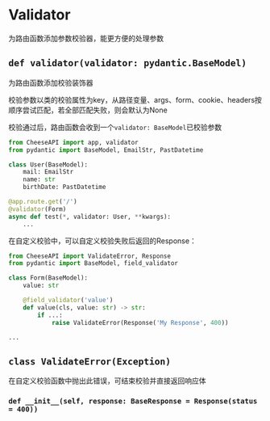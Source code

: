 # **Validator**

为路由函数添加参数校验器，能更方便的处理参数

## **`def validator(validator: pydantic.BaseModel)`**

为路由函数添加校验装饰器

校验参数以类的校验属性为key，从路径变量、args、form、cookie、headers按顺序尝试匹配，若全部匹配失败，则会默认为None

校验通过后，路由函数会收到一个`validator: BaseModel`已校验参数

```python
from CheeseAPI import app, validator
from pydantic import BaseModel, EmailStr, PastDatetime

class User(BaseModel):
    mail: EmailStr
    name: str
    birthDate: PastDatetime

@app.route.get('/')
@validator(Form)
async def test(*, validator: User, **kwargs):
    ...
```

在自定义校验中，可以自定义校验失败后返回的Response：

```python
from CheeseAPI import ValidateError, Response
from pydantic import BaseModel, field_validator

class Form(BaseModel):
    value: str

    @field_validator('value')
    def value(cls, value: str) -> str:
        if ...:
            raise ValidateError(Response('My Response', 400))

...
```

## **`class ValidateError(Exception)`**

在自定义校验函数中抛出此错误，可结束校验并直接返回响应体

### **`def __init__(self, response: BaseResponse = Response(status = 400))`**
